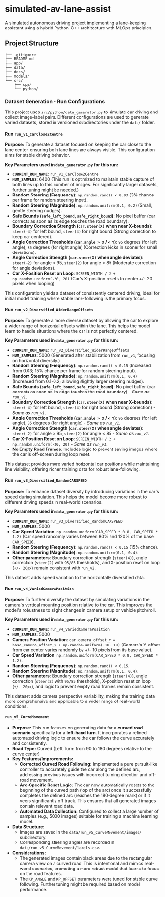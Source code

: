 # simulated-av-lane-assist
A simulated autonomous driving project implementing a lane-keeping assistant using a hybrid Python-C++ architecture with MLOps principles.

## Project Structure

```
├── .gitignore
├── README.md
├── app/
├── data/
├── docs/
├── models/
└── src/
    ├── cpp/
    └── python/
```
### Dataset Generation - Run Configurations

This project uses `src/python/data_generator.py` to simulate car driving and collect image-label pairs. Different configurations are used to generate varied datasets, stored in versioned subdirectories under the `data/` folder.

#### Run `run_v1_CarClose2Centre`

**Purpose:** To generate a dataset focused on keeping the car close to the lane center, ensuring both lane lines are always visible. This configuration aims for stable driving behavior.

**Key Parameters used in `data_generator.py` for this run:**

* **`CURRENT_RUN_NAME`**: `run_v1_CarClose2Centre`
* **`NUM_SAMPLES`**: 6400 (This run is optimized to maintain stable capture of both lines up to this number of images. For significantly larger datasets, further tuning might be needed.)
* **Random Steering (Frequency)**: `np.random.rand() < 0.03` (3% chance per frame for random steering input).
* **Random Steering (Magnitude)**: `np.random.uniform(0.1, 0.2)` (Small, gentle steering nudges).
* **Safe Bounds (`safe_left_bound`, `safe_right_bound`)**: No pixel buffer (car corrects as soon as its edge touches the road boundary).
* **Boundary Correction Strength (`car.steer(X)` when near X-bounds)**: `steer(-4)` for left bound, `steer(4)` for right bound (Strong correction to keep car centered).
* **Angle Correction Thresholds (`car.angle > X` / `< Y`)**: `95` degrees (for left angle), `85` degrees (for right angle) (Correction kicks in sooner for small deviations).
* **Angle Correction Strength (`car.steer(X)` when angle deviates)**: `steer(-2)` for angle > 95, `steer(2)` for angle < 85 (Moderate correction for angle deviations).
* **Car X-Position Reset on Loop**: `SCREEN_WIDTH / 2 + np.random.uniform(-20, 20)` (Car's X-position resets to center +/- 20 pixels when looping).

This configuration yields a dataset of consistently centered driving, ideal for initial model training where stable lane-following is the primary focus.

#### Run `run_v2_Diversified_WiderRangeOffsets`

**Purpose:** To generate a more diverse dataset by allowing the car to explore a wider range of horizontal offsets within the lane. This helps the model learn to handle situations where the car is not perfectly centered.

**Key Parameters used in `data_generator.py` for this run:**

* **`CURRENT_RUN_NAME`**: `run_v2_Diversified_WiderRangeOffsets`
* **`NUM_SAMPLES`**: 5000 (Generated after stabilization from `run_v1`, focusing on horizontal diversity.)
* **Random Steering (Frequency)**: `np.random.rand() < 0.15` (Increased from 0.03; 15% chance per frame for random steering input).
* **Random Steering (Magnitude)**: `np.random.uniform(0.1, 0.4)` (Increased from 0.1-0.2; allowing slightly larger steering nudges).
* **Safe Bounds (`safe_left_bound`, `safe_right_bound`)**: No pixel buffer (car corrects as soon as its edge touches the road boundary) - *Same as `run_v1`*.
* **Boundary Correction Strength (`car.steer(X)` when near X-bounds)**: `steer(-4)` for left bound, `steer(4)` for right bound (Strong correction) - *Same as `run_v1`*.
* **Angle Correction Thresholds (`car.angle > X` / `< Y`)**: `95` degrees (for left angle), `85` degrees (for right angle) - *Same as `run_v1`*.
* **Angle Correction Strength (`car.steer(X)` when angle deviates)**: `steer(-2)` for angle > 95, `steer(2)` for angle < 85 - *Same as `run_v1`*.
* **Car X-Position Reset on Loop**: `SCREEN_WIDTH / 2 + np.random.uniform(-20, 20)` - *Same as `run_v1`*.
* **No Empty Road Frames**: Includes logic to prevent saving images where the car is off-screen during loop reset.

This dataset provides more varied horizontal car positions while maintaining line visibility, offering richer training data for robust lane-following.

#### Run `run_v3_Diversified_RandomCARSPEED`

**Purpose:** To enhance dataset diversity by introducing variations in the car's speed during simulation. This helps the model become more robust to different driving speeds in real-world scenarios.

**Key Parameters used in `data_generator.py` for this run:**

* **`CURRENT_RUN_NAME`**: `run_v3_Diversified_RandomCARSPEED`
* **`NUM_SAMPLES`**: 5000
* **Car Speed Variation**: `np.random.uniform(CAR_SPEED * 0.8, CAR_SPEED * 1.2)` (Car speed randomly varies between 80% and 120% of the base `CAR_SPEED`).
* **Random Steering (Frequency)**: `np.random.rand() < 0.15` (15% chance).
* **Random Steering (Magnitude)**: `np.random.uniform(0.1, 0.4)`.
* **Other parameters**: Boundary correction strength (`steer(4)`), angle correction (`steer(2)` with `95/85` thresholds), and X-position reset on loop (`+/- 20px`) remain consistent with `run_v2`.

This dataset adds speed variation to the horizontally diversified data.

#### Run `run_v4_VariedCameraPosition`

**Purpose:** To further diversify the dataset by simulating variations in the camera's vertical mounting position relative to the car. This improves the model's robustness to slight changes in camera setup or vehicle pitch/roll.

**Key Parameters used in `data_generator.py` for this run:**

* **`CURRENT_RUN_NAME`**: `run_v4_VariedCameraPosition`
* **`NUM_SAMPLES`**: 5000
* **Camera Position Variation**: `car.camera_offset_y = base_camera_offset_y + np.random.uniform(-10, 10)` (Camera's Y-offset from car center varies randomly by +/- 10 pixels from its base value).
* **Car Speed Variation**: `np.random.uniform(CAR_SPEED * 0.8, CAR_SPEED * 1.2)`.
* **Random Steering (Frequency)**: `np.random.rand() < 0.15`.
* **Random Steering (Magnitude)**: `np.random.uniform(0.1, 0.4)`.
* **Other parameters**: Boundary correction strength (`steer(4)`), angle correction (`steer(2)` with `95/85` thresholds), X-position reset on loop (`+/- 20px`), and logic to prevent empty road frames remain consistent.

This dataset adds camera perspective variability, making the training data more comprehensive and applicable to a wider range of real-world conditions.

#### `run_v5_CurveMovement`

* **Purpose:** This run focuses on generating data for a **curved road scenario** specifically for a **left-hand turn**. It incorporates a refined automated driving logic to ensure the car follows the curve accurately and consistently.
* **Road Type:** Curved (Left Turn: from 90 to 180 degrees relative to the curve center)
* **Key Features/Improvements:**
    * **Corrected Curved Road Following:** Implemented a pure pursuit-like controller to accurately guide the car along the defined arc, addressing previous issues with incorrect turning direction and off-road movement.
    * **Arc-Specific Reset Logic:** The car now automatically resets to the beginning of the curved path (top of the arc) once it successfully completes the defined arc (reaches the 180-degree mark) or if it veers significantly off track. This ensures that all generated images contain relevant road data.
    * **Automated Data Collection:** Configured to collect a large number of samples (e.g., 5000 images) suitable for training a machine learning model.
* **Data Structure:**
    * Images are saved in the `data/run_v5_CurveMovement/images/` subdirectory.
    * Corresponding steering angles are recorded in `data/run_v5_CurveMovement/labels.csv`.
* **Considerations:**
    * The generated images contain black areas due to the rectangular camera view on a curved road. This is intentional and mimics real-world scenarios, promoting a more robust model that learns to focus on the road features.
    * The `KP_ANGLE` and `KP_OFFSET` parameters were tuned for stable curve following. Further tuning might be required based on model performance.
